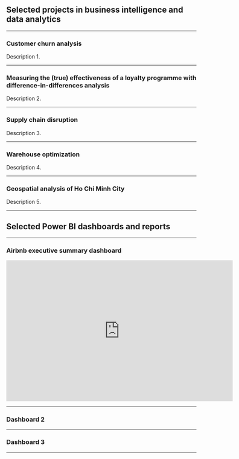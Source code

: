 ## Selected projects in business intelligence and data analytics

---

### Customer churn analysis

Description 1.

---

### Measuring the (true) effectiveness of a loyalty programme with difference-in-differences analysis
Description 2.

---

### Supply chain disruption
Description 3.

---

### Warehouse optimization
Description 4.

---

### Geospatial analysis of Ho Chi Minh City
Description 5.

---

## Selected Power BI dashboards and reports

---

### Airbnb executive summary dashboard

<iframe title="Airbnb Executive Summary Dashboard" width="600" height="373.5" src="https://app.powerbi.com/view?r=eyJrIjoiMjNmMmU2OTMtZGM5Zi00YjBhLWJhY2ItMWQ1Yzc3YzIwMDkyIiwidCI6ImZhOWNhMWYwLWU5MTktNGEyYi04NjU3LTZjM2E3NjBiY2NlMCIsImMiOjEwfQ%3D%3D" frameborder="0" allowFullScreen="true"></iframe>

---

### Dashboard 2

---

### Dashboard 3

---
